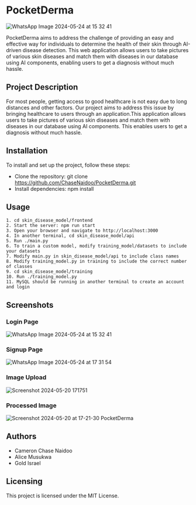# PocketDerma
![WhatsApp Image 2024-05-24 at 15 32 41](https://github.com/ChaseNaidoo/PocketDerma/assets/30260269/62064f8a-a4d8-484e-a7a3-ec9daa828e68)


PocketDerma aims to address the challenge of providing an easy and effective way for individuals to determine the health of their skin
through AI-driven disease detection. This web application allows users to take pictures of various skin diseases and match them with diseases in our
database using AI components, enabling users to get a diagnosis without much hassle.

## Project Description
For most people, getting access to good healthcare is not easy due to long distances and other factors. Our project aims to address this issue
by bringing healthcare to users through an application.This application allows users to take pictures of various skin diseases and match them 
with diseases in our database using AI components. This enables users to get a diagnosis without much hassle.

## Installation
To install and set up the project, follow these steps:
- Clone the repository: git clone https://github.com/ChaseNaidoo/PocketDerma.git
- Install dependencies: npm install

## Usage
    1. cd skin_disease_model/frontend
    2. Start the server: npm run start
    3. Open your browser and navigate to http://localhost:3000
    4. In another terminal, cd skin_disease_model/api
    5. Run ./main.py
    6. To train a custom model, modify training_model/datasets to include your datasets
    7. Modify main.py in skin_disease_model/api to include class names
    8. Modify training_model.py in training to include the correct number of classes
    9. cd skin_disease_model/training
    10. Run ./training_model.py
    11. MySQL should be running in another terminal to create an account and login

## Screenshots
### Login Page
![WhatsApp Image 2024-05-24 at 15 32 41](https://github.com/ChaseNaidoo/PocketDerma/assets/30260269/0d027c21-6148-4c41-b9bb-daadd88624ae)

### Signup Page
![WhatsApp Image 2024-05-24 at 17 31 54](https://github.com/ChaseNaidoo/PocketDerma/assets/30260269/84d78ea8-53de-4801-bf77-7c6550d24237)

### Image Upload
![Screenshot 2024-05-20 171751](https://github.com/ChaseNaidoo/PocketDerma/assets/125469506/d2e1763b-056f-463c-900a-227f75a3f1f0)

### Processed Image
![Screenshot 2024-05-20 at 17-21-30 PocketDerma](https://github.com/ChaseNaidoo/PocketDerma/assets/125469506/545acb3f-69b7-4631-b72e-4e7ea65befb7)

## Authors
- Cameron Chase Naidoo
- Alice Musukwa
- Gold Israel

## Licensing
This project is licensed under the MIT License.

